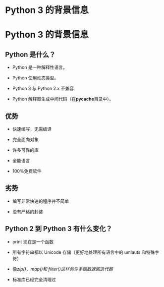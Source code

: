 # Python 3 的背景信息

# Python 3 的背景信息

## Python 是什么？

+   Python 是一种解释性语言。

+   Python 使用动态类型。

+   Python 3 与 Python 2.x 不兼容

+   Python 解释器生成中间代码（在**pycache**目录中）。

## 优势

+   快速编写，无需编译

+   完全面向对象

+   许多可靠的库

+   全能语言

+   100%免费软件

## 劣势

+   编写非常快速的程序并不简单

+   没有严格的封装

## Python 2 到 Python 3 有什么变化？

+   print 现在是一个函数

+   所有字符串都以 Unicode 存储（更好地处理所有语言中的 umlauts 和特殊字符）

+   像*zip()、map()和 filter()这样的许多函数返回迭代器*

+   标准库已经完全清理过
